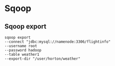 # Sqoop
## Sqoop export
``` sqoop
sqoop export 
--connect "jdbc:mysql://namenode:3306/flightinfo"
--username root
--password hadoop
--table weather1
--export-dir "/user/horton/weather"
```
